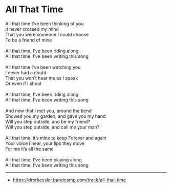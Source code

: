 # All That Time

All that time I’ve been thinking of you\
It never crossed my mind\
That you were someone I could choose\
To be a friend of mine\
\
All that time, I’ve been riding along\
All that time, I’ve been writing this song\
\
All that time I’ve been watching you\
I never had a doubt\
That you won’t hear me as I speak\
Or even if I shout\
\
All that time, I’ve been riding along\
All that time, I’ve been writing this song\
\
And now that I met you, around the bend\
Showed you my garden, and gave you my hand\
Will you step outside, and be my friend?\
Will you step outside, and call me your man?\
\
All that time, it’s mine to keep Forever and again\
Your voice I hear, your lips they move\
For me it’s all the same\
\
All that time, I’ve been playing along\
All that time, I’ve been writing this song

---
- https://drorkessler.bandcamp.com/track/all-that-time
